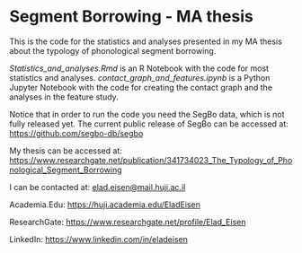 # Segment Borrowing - MA thesis
This is the code for the statistics and analyses presented in my MA thesis about the typology of phonological segment borrowing.

*Statistics_and_analyses.Rmd* is an R Notebook with the code for most statistics and analyses.
*contact_graph_and_features.ipynb* is a Python Jupyter Notebook with the code for creating the contact graph and the analyses in the feature study.

Notice that in order to run the code you need the SegBo data, which is not fully released yet.
The current public release of SegBo can be accessed at: https://github.com/segbo-db/segbo

My thesis can be accessed at: https://www.researchgate.net/publication/341734023_The_Typology_of_Phonological_Segment_Borrowing

I can be contacted at: elad.eisen@mail.huji.ac.il

Academia.Edu: https://huji.academia.edu/EladEisen

ResearchGate: https://www.researchgate.net/profile/Elad_Eisen

LinkedIn: https://www.linkedin.com/in/eladeisen

